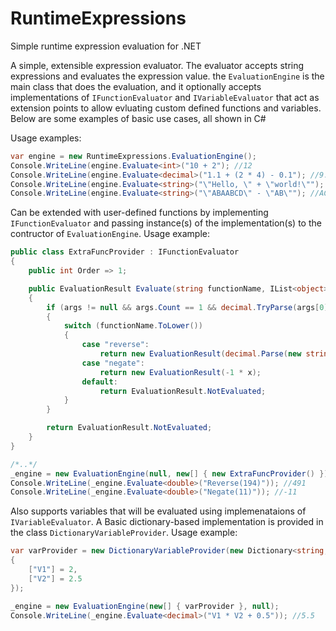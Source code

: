 # RuntimeExpressions
Simple runtime expression evaluation for .NET

A simple, extensible expression evaluator. The evaluator accepts string expressions and evaluates the expression value. the `EvaluationEngine` is the main class that does the evaluation, and it optionally accepts implementations of `IFunctionEvaluator` and `IVariableEvaluator` that act as extension points to allow evluating custom defined functions and variables.
Below are some examples of basic use cases, all shown in C#

Usage examples:
```cs
var engine = new RuntimeExpressions.EvaluationEngine();
Console.WriteLine(engine.Evaluate<int>("10 + 2"); //12
Console.WriteLine(engine.Evaluate<decimal>("1.1 + (2 * 4) - 0.1"); //9.0
Console.WriteLine(engine.Evaluate<string>("\"Hello, \" + \"world!\""); //Hello, world!
Console.WriteLine(engine.Evaluate<string>("\"ABAABCD\" - \"AB\""); //ACD
```

Can be extended with user-defined functions by implementing `IFunctionEvaluator` and passing instance(s) of the implementation(s) to the contructor of `EvaluationEngine`.
Usage example:
```cs
public class ExtraFuncProvider : IFunctionEvaluator
{
    public int Order => 1;

    public EvaluationResult Evaluate(string functionName, IList<object> args)
    {
        if (args != null && args.Count == 1 && decimal.TryParse(args[0].ToString(), out var x))
        {
            switch (functionName.ToLower())
            {
                case "reverse":
                    return new EvaluationResult(decimal.Parse(new string(x.ToString().Reverse().ToArray())));
                case "negate":
                    return new EvaluationResult(-1 * x);
                default:
                    return EvaluationResult.NotEvaluated;
            }
        }

        return EvaluationResult.NotEvaluated;
    }
}

/*..*/
_engine = new EvaluationEngine(null, new[] { new ExtraFuncProvider() });
Console.WriteLine(_engine.Evaluate<double>("Reverse(194)")); //491
Console.WriteLine(_engine.Evaluate<double>("Negate(11)")); //-11
```


Also supports variables that will be evaluated using implemenataions of `IVariableEvaluator`. A Basic dictionary-based implementation is provided in the class `DictionaryVariableProvider`. 
Usage example:
```cs
var varProvider = new DictionaryVariableProvider(new Dictionary<string, object>
{
    ["V1"] = 2,
    ["V2"] = 2.5
});

_engine = new EvaluationEngine(new[] { varProvider }, null);           
Console.WriteLine(_engine.Evaluate<decimal>("V1 * V2 + 0.5")); //5.5
```
